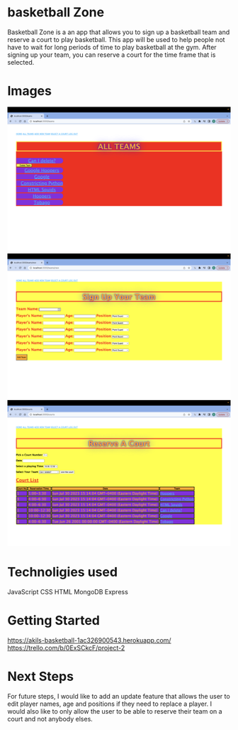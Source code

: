 # basketball Zone
Basketball Zone is a an app that allows you to sign up a basketball team and reserve a court to play basketball. This app will be used to help people not have to wait for long periods of time to play basketball at the gym. After signing up your team, you can reserve a court for the time frame  that is selected.

# Images
![Alt text](<public/images/Screenshot 2023-07-30 at 3.13.48 PM.png>)
![Alt text](<public/images/Screenshot 2023-07-30 at 3.14.01 PM.png>)
![Alt text](<public/images/Screenshot 2023-07-30 at 3.14.08 PM.png>)

# Technoligies used
JavaScript
CSS
HTML
MongoDB
Express

# Getting Started
https://akils-basketball-1ac326900543.herokuapp.com/
https://trello.com/b/0ExSCkcF/project-2

# Next Steps
For future steps, I would like to add an update feature that allows the user to edit player names, age and positions if they need to replace a player. I would also like to only allow the user to be able to reserve their team on a court and not anybody elses.